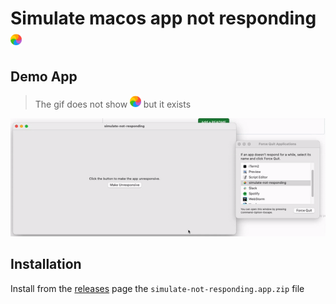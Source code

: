 # Simulate macos app not responding <img height="20px" src="./assets/icon.png" alt="macos spinner"/>


## Demo App
> The gif does not show <img height="20px" src="./assets/icon.png" alt="macos spinner"/> but it exists


![demo](./assets/demo.gif)


## Installation

Install from the [releases](https://github.com/rluvaton/simulate-macos-not-responding/releases) page the `simulate-not-responding.app.zip` file